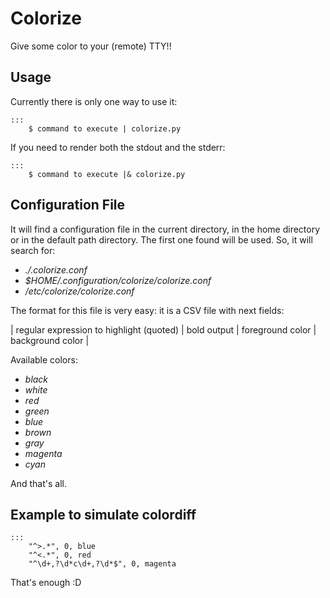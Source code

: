 Colorize
==========

Give some color to your (remote) TTY!!

Usage
----------

Currently there is only one way to use it:

	:::
		$ command to execute | colorize.py

If you need to render both the stdout and the stderr:

	:::
		$ command to execute |& colorize.py


Configuration File
----------

It will find a configuration file in the current directory, in the home directory or in the default path directory. The first one found will be used. So, it will search for:

- *./.colorize.conf*
- *$HOME/.configuration/colorize/colorize.conf*
- */etc/colorize/colorize.conf*

The format for this file is very easy: it is a CSV file with next fields:

| regular expression to highlight (quoted) | bold output | foreground color | background color |

Available colors:

- *black*
- *white*
- *red*
- *green*
- *blue*
- *brown*
- *gray*
- *magenta*
- *cyan*

And that's all.

Example to simulate colordiff
----------

	:::
		"^>.*", 0, blue
		"^<.*", 0, red
		"^\d+,?\d*c\d+,?\d*$", 0, magenta

That's enough :D
